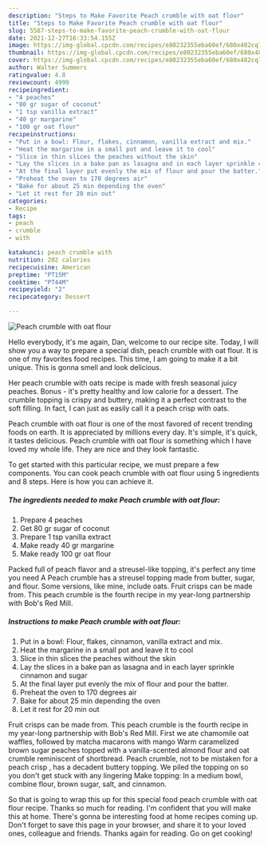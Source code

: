 ```yaml
---
description: "Steps to Make Favorite Peach crumble with oat flour"
title: "Steps to Make Favorite Peach crumble with oat flour"
slug: 5587-steps-to-make-favorite-peach-crumble-with-oat-flour
date: 2021-12-27T16:33:54.155Z
image: https://img-global.cpcdn.com/recipes/e80232355eba60ef/680x482cq70/peach-crumble-with-oat-flour-recipe-main-photo.jpg
thumbnail: https://img-global.cpcdn.com/recipes/e80232355eba60ef/680x482cq70/peach-crumble-with-oat-flour-recipe-main-photo.jpg
cover: https://img-global.cpcdn.com/recipes/e80232355eba60ef/680x482cq70/peach-crumble-with-oat-flour-recipe-main-photo.jpg
author: Walter Summers
ratingvalue: 4.8
reviewcount: 4999
recipeingredient:
- "4 peaches"
- "80 gr sugar of coconut"
- "1 tsp vanilla extract"
- "40 gr margarine"
- "100 gr oat flour"
recipeinstructions:
- "Put in a bowl: Flour, flakes, cinnamon, vanilla extract and mix."
- "Heat the margarine in a small pot and leave it to cool"
- "Slice in thin slices the peaches without the skin"
- "Lay the slices in a bake pan as lasagna and in each layer sprinkle cinnamon and sugar"
- "At the final layer put evenly the mix of flour and pour the batter."
- "Preheat the oven to 170 degrees air"
- "Bake for about 25 min depending the oven"
- "Let it rest for 20 min out"
categories:
- Recipe
tags:
- peach
- crumble
- with

katakunci: peach crumble with 
nutrition: 202 calories
recipecuisine: American
preptime: "PT15M"
cooktime: "PT44M"
recipeyield: "2"
recipecategory: Dessert

---
```



![Peach crumble with oat flour](https://img-global.cpcdn.com/recipes/e80232355eba60ef/680x482cq70/peach-crumble-with-oat-flour-recipe-main-photo.jpg)

Hello everybody, it's me again, Dan, welcome to our recipe site. Today, I will show you a way to prepare a special dish, peach crumble with oat flour. It is one of my favorites food recipes. This time, I am going to make it a bit unique. This is gonna smell and look delicious.

Her peach crumble with oats recipe is made with fresh seasonal juicy peaches. Bonus - it&#39;s pretty healthy and low calorie for a dessert. The crumble topping is crispy and buttery, making it a perfect contrast to the soft filling. In fact, I can just as easily call it a peach crisp with oats.

Peach crumble with oat flour is one of the most favored of recent trending foods on earth. It is appreciated by millions every day. It's simple, it's quick, it tastes delicious. Peach crumble with oat flour is something which I have loved my whole life. They are nice and they look fantastic.


To get started with this particular recipe, we must prepare a few components. You can cook peach crumble with oat flour using 5 ingredients and 8 steps. Here is how you can achieve it.

<!--inarticleads1-->

##### The ingredients needed to make Peach crumble with oat flour:

1. Prepare 4 peaches
1. Get 80 gr sugar of coconut
1. Prepare 1 tsp vanilla extract
1. Make ready 40 gr margarine
1. Make ready 100 gr oat flour


Packed full of peach flavor and a streusel-like topping, it&#39;s perfect any time you need A Peach crumble has a streusel topping made from butter, sugar, and flour. Some versions, like mine, include oats. Fruit crisps can be made from. This peach crumble is the fourth recipe in my year-long partnership with Bob&#39;s Red Mill. 

<!--inarticleads2-->

##### Instructions to make Peach crumble with oat flour:

1. Put in a bowl: Flour, flakes, cinnamon, vanilla extract and mix.
1. Heat the margarine in a small pot and leave it to cool
1. Slice in thin slices the peaches without the skin
1. Lay the slices in a bake pan as lasagna and in each layer sprinkle cinnamon and sugar
1. At the final layer put evenly the mix of flour and pour the batter.
1. Preheat the oven to 170 degrees air
1. Bake for about 25 min depending the oven
1. Let it rest for 20 min out


Fruit crisps can be made from. This peach crumble is the fourth recipe in my year-long partnership with Bob&#39;s Red Mill. First we ate chamomile oat waffles, followed by matcha macarons with mango Warm caramelized brown sugar peaches topped with a vanilla-scented almond flour and oat crumble reminiscent of shortbread. Peach crumble, not to be mistaken for a peach crisp , has a decadent buttery topping. We piled the topping on so you don&#39;t get stuck with any lingering Make topping: In a medium bowl, combine flour, brown sugar, salt, and cinnamon. 

So that is going to wrap this up for this special food peach crumble with oat flour recipe. Thanks so much for reading. I'm confident that you will make this at home. There's gonna be interesting food at home recipes coming up. Don't forget to save this page in your browser, and share it to your loved ones, colleague and friends. Thanks again for reading. Go on get cooking!
